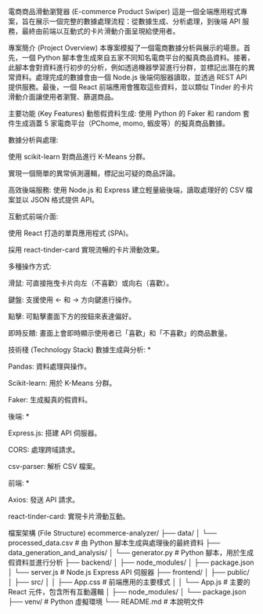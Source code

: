 電商商品滑動瀏覽器 (E-commerce Product Swiper)
這是一個全端應用程式專案，旨在展示一個完整的數據處理流程：從數據生成、分析處理，到後端 API 服務，最終由前端以互動式的卡片滑動介面呈現給使用者。

專案簡介 (Project Overview)
本專案模擬了一個電商數據分析與展示的場景。首先，一個 Python 腳本會生成來自五家不同知名電商平台的擬真商品資料。接著，此腳本會對資料進行初步的分析，例如透過機器學習進行分群，並標記出潛在的異常資料。處理完成的數據會由一個 Node.js 後端伺服器讀取，並透過 REST API 提供服務。最後，一個 React 前端應用會獲取這些資料，並以類似 Tinder 的卡片滑動介面讓使用者瀏覽、篩選商品。

主要功能 (Key Features)
動態假資料生成: 使用 Python 的 Faker 和 random 套件生成涵蓋 5 家電商平台（PChome, momo, 蝦皮等）的擬真商品數據。

數據分析與處理:

使用 scikit-learn 對商品進行 K-Means 分群。

實現一個簡單的異常偵測邏輯，標記出可疑的商品評論。

高效後端服務: 使用 Node.js 和 Express 建立輕量級後端，讀取處理好的 CSV 檔案並以 JSON 格式提供 API。

互動式前端介面:

使用 React 打造的單頁應用程式 (SPA)。

採用 react-tinder-card 實現流暢的卡片滑動效果。

多種操作方式:

滑鼠: 可直接拖曳卡片向左（不喜歡）或向右（喜歡）。

鍵盤: 支援使用 ← 和 → 方向鍵進行操作。

點擊: 可點擊畫面下方的按鈕來表達偏好。

即時反饋: 畫面上會即時顯示使用者已「喜歡」和「不喜歡」的商品數量。

技術棧 (Technology Stack)
數據生成與分析:
*

Pandas: 資料處理與操作。

Scikit-learn: 用於 K-Means 分群。

Faker: 生成擬真的假資料。

後端:
*

Express.js: 搭建 API 伺服器。

CORS: 處理跨域請求。

csv-parser: 解析 CSV 檔案。

前端:
*

Axios: 發送 API 請求。

react-tinder-card: 實現卡片滑動互動。

檔案架構 (File Structure)
ecommerce-analyzer/
├── data/
│   └── processed_data.csv          # 由 Python 腳本生成與處理後的最終資料
├── data_generation_and_analysis/
│   └── generator.py                # Python 腳本，用於生成假資料並進行分析
├── backend/
│   ├── node_modules/
│   ├── package.json
│   └── server.js                   # Node.js Express API 伺服器
├── frontend/
│   ├── public/
│   ├── src/
│   │   ├── App.css                 # 前端應用的主要樣式
│   │   └── App.js                  # 主要的 React 元件，包含所有互動邏輯
│   ├── node_modules/
│   └── package.json
├── venv/                           # Python 虛擬環境
└── README.md                       # 本說明文件